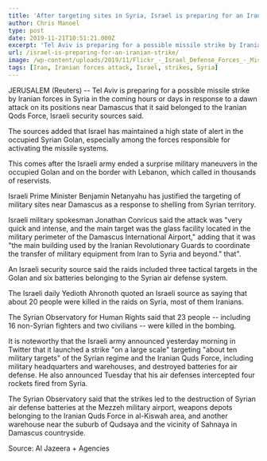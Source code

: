 ```yaml
---
title: 'After targeting sites in Syria, Israel is preparing for an Iranian strike'
author: Chris Manoel
type: post
date: 2019-11-21T10:51:21.000Z
excerpt: 'Tel Aviv is preparing for a possible missile strike by Iranian forces in Syria in the coming hours or days in response to a dawn attack on its positions near Damascus that it said belonged to the Iranian Qods Force, Israeli security sources said.'
url: /israel-is-preparing-for-an-iranian-strike/
image: /wp-content/uploads/2019/11/Flickr_-_Israel_Defense_Forces_-_Missiles_Found_Aboard_Francop.jpg
tags: [Iran, Iranian forces attack, Israel, strikes, Syria]
---
```


JERUSALEM (Reuters) -- Tel Aviv is preparing for a possible missile strike by Iranian forces in Syria in the coming hours or days in response to a dawn attack on its positions near Damascus that it said belonged to the Iranian Qods Force, Israeli security sources said.

The sources added that Israel has maintained a high state of alert in the occupied Syrian Golan, especially among the forces responsible for activating the missile systems.

This comes after the Israeli army ended a surprise military maneuvers in the occupied Golan and on the border with Lebanon, which called in thousands of reservists.

Israeli Prime Minister Benjamin Netanyahu has justified the targeting of military sites near Damascus as a response to shelling from Syrian territory.

Israeli military spokesman Jonathan Conricus said the attack was "very quick and intense, and the main target was the glass facility located in the military perimeter of the Damascus International Airport," adding that it was "the main building used by the Iranian Revolutionary Guards to coordinate the transfer of military equipment from Iran to Syria and beyond." that".

An Israeli security source said the raids included three tactical targets in the Golan and six batteries belonging to the Syrian air defense system.

The Israeli daily Yedioth Ahronoth quoted an Israeli source as saying that about 20 people were killed in the raids on Syria, most of them Iranians.

The Syrian Observatory for Human Rights said that 23 people -- including 16 non-Syrian fighters and two civilians -- were killed in the bombing.

It is noteworthy that the Israeli army announced yesterday morning in Twitter that it launched a strike "on a large scale" targeting "about ten military targets" of the Syrian regime and the Iranian Quds Force, including military headquarters and warehouses, and destroyed batteries for air defense. He also announced Tuesday that his air defenses intercepted four rockets fired from Syria.

The Syrian Observatory said that the strikes led to the destruction of Syrian air defense batteries at the Mezzeh military airport, weapons depots belonging to the Iranian Quds Force in al-Kiswah area, and another warehouse near the suburb of Qudsaya and the vicinity of Sahnaya in Damascus countryside.

Source: Al Jazeera + Agencies
